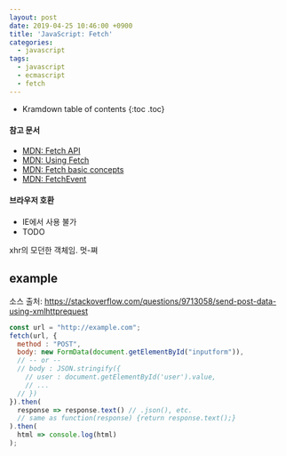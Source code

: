 ```yaml
---
layout: post
date: 2019-04-25 10:46:00 +0900
title: 'JavaScript: Fetch'
categories:
  - javascript
tags:
  - javascript
  - ecmascript
  - fetch
---
```


* Kramdown table of contents
{:toc .toc}

#### 참고 문서

- [MDN: Fetch API](https://developer.mozilla.org/ko/docs/Web/API/Fetch_API)
- [MDN: Using Fetch](https://developer.mozilla.org/ko/docs/Web/API/Fetch_API/Fetch%EC%9D%98_%EC%82%AC%EC%9A%A9%EB%B2%95)
- [MDN: Fetch basic concepts](https://developer.mozilla.org/ko/docs/Web/API/Fetch_API/Basic_concepts)
- [MDN: FetchEvent](https://developer.mozilla.org/ko/docs/Web/API/FetchEvent)

#### 브라우저 호환

- IE에서 사용 불가
- TODO

xhr의 모던한 객체임. 멋-쪄

## example

소스 출처: https://stackoverflow.com/questions/9713058/send-post-data-using-xmlhttprequest

```js
const url = "http://example.com";
fetch(url, {
  method : "POST",
  body: new FormData(document.getElementById("inputform")),
  // -- or --
  // body : JSON.stringify({
    // user : document.getElementById('user').value,
    // ...
  // })
}).then(
  response => response.text() // .json(), etc.
  // same as function(response) {return response.text();}
).then(
  html => console.log(html)
);
```
